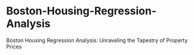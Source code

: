 # Boston-Housing-Regression-Analysis
Boston Housing Regression Analysis: Unraveling the Tapestry of Property Prices
